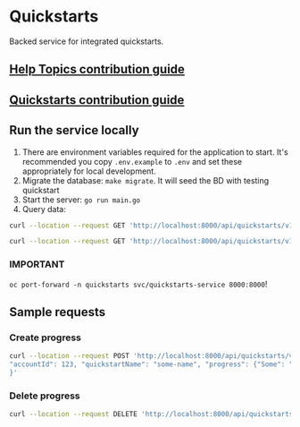 # Quickstarts

Backed service for integrated quickstarts.

## [Help Topics contribution guide](https://github.com/RedHatInsights/quickstarts/blob/main/docs/help-topics/README.md)

## [Quickstarts contribution guide](https://github.com/RedHatInsights/quickstarts/blob/main/docs/quickstarts/README.md)


## Run the service locally
1. There are environment variables required for the application to start. It's
recommended you copy `.env.example` to `.env` and set these appropriately for local development.
2. Migrate the database: `make migrate`. It will seed the BD with testing quickstart
3. Start the server: `go run main.go`
4. Query data:
```sh
curl --location --request GET 'http://localhost:8000/api/quickstarts/v1/quickstarts/'

curl --location --request GET 'http://localhost:8000/api/quickstarts/v1/quickstarts/?bundle[]=rhel&bundle[]=insights'
```

### IMPORTANT
`oc port-forward -n quickstarts svc/quickstarts-service 8000:8000`!

## Sample requests

### Create progress

```sh
curl --location --request POST 'http://localhost:8000/api/quickstarts/v1/progress' --header 'Content-Type: application/json' --data-raw '{
"accountId": 123, "quickstartName": "some-name", "progress": {"Some": "Progress-updated"}
}'

```

### Delete progress

```sh
curl --location --request DELETE 'http://localhost:8000/api/quickstarts/v1/progress/14'
```
